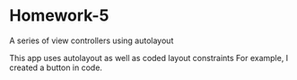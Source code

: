 # Homework-5
A series of view controllers using autolayout

This app uses autolayout as well as coded layout constraints 
For example, I created a button in code.
